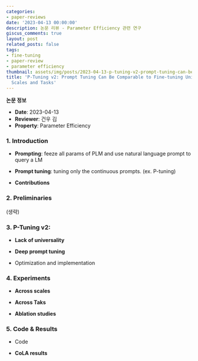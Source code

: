 ```yaml
---
categories:
- paper-reviews
date: '2023-04-13 00:00:00'
description: 논문 리뷰 - Parameter Efficiency 관련 연구
giscus_comments: true
layout: post
related_posts: false
tags:
- fine-tuning
- paper-review
- parameter efficiency
thumbnail: assets/img/posts/2023-04-13-p-tuning-v2-prompt-tuning-can-be-comparable/thumbnail.jpg
title: 'P-Tuning v2: Prompt Tuning Can Be Comparable to Fine-tuning Universally Across
  Scales and Tasks'
---
```


**논문 정보**
- **Date**: 2023-04-13
- **Reviewer**: 건우 김
- **Property**: Parameter Efficiency

### 1. Introduction

- **Prompting**: feeze all params of PLM and use natural language prompt to query a LM

- **Prompt tuning**: tuning only the continuous prompts. (ex. P-tuning)

- **Contributions**

### 2. Preliminaries

(생략)

### 3. P-Tuning v2: 

- **Lack of universality**

- **Deep prompt tuning**

- Optimization and implementation

### 4. Experiments

- **Across scales**

- **Across Taks**

- **Ablation studies**

### 5. Code & Results

- Code

- **CoLA results**
